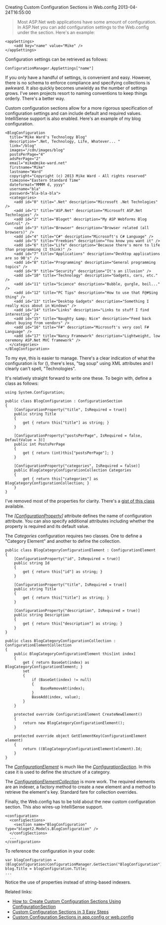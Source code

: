 Creating Custom Configuration Sections in Web.config
2013-04-24T16:55:00
> Most ASP.Net web applications have some amount of configuration. In ASP.Net you can add configuration settings to the Web.config under the _<appSettings>_ section. Here's an example:
    
    <appSettings>  
        <add key="name" value="Mike" />  
    </appSettings>

  


Configuration settings can be retrieved as follows:
    
    ConfigurationManager.AppSettings["name"]

  


If you only have a handful of settings, _<appSettings>_ is convenient and easy. However, there is no schema to enforce compliance and specifying collections is awkward. It also quickly becomes unwieldy as the number of settings grows. I've seen projects resort to naming conventions to keep things orderly. There's a better way.

Custom configuration sections allow for a more rigorous specification of configuration settings and can include default and required values. IntelliSense support is also enabled. Here's an example of my blog configuration.
    
    <BlogConfiguration   
      title="Mike Ward's Technology Blog"   
      description=".Net, Technology, Life, Whatever... "   
      link="/blog"   
      images="/cdn/images/blog"   
      postsPerPage="4"   
      adsPerPage="2"   
      email="mike@mike-ward.net"   
      firstname="Mike"   
      lastname="Ward"   
      copyright="Copyright (c) 2013 Mike Ward - All rights reserved"   
      timezone="Eastern Standard Time"   
      dateformat="MMMM d, yyyy"   
      username="bla"   
      password="bla-bla-bla">  
      <categories>  
        <add id="0" title=".Net" description="Microsoft .Net Technlogies" />  
        <add id="1" title="ASP.Net" description="Microsoft ASP.Net Technlogies" />  
        <add id="2" title="Bloget" description="My ASP Webforms Blog Control" />  
        <add id="3" title="Browser" description="Browser related (all browsers)" />  
        <add id="4" title="C#" description="Microsoft's C# Language" />  
        <add id="5" title="Freebies" description="You know you want it" />  
        <add id="6" title="Life" description="Because there's more to life than programming (I think)" />  
        <add id="7" title="Applications" description="Desktop applications are so 90's" />  
        <add id="8" title="Programming" description="General programming topics" />  
        <add id="9" title="Security" description="It's an illusion" />  
        <add id="10" title="Technology" description="Gadgets, cars, etc." />  
        <add id="11" title="Science" description="Bubble, gurgle, boil..." />  
        <add id="12" title="PC Tips" description="How to use that F@#$ing thing" />  
        <add id="13" title="Desktop Gadgets" description="Something I really miss about in Windows" />  
        <add id="14" title="Links" description="Links to stuff I find interesting" />  
        <add id="15" title="Naughty &amp; Nice" description="Feed back about buying from vendors" />  
        <add id="16" title="F#" description="Microsoft's very cool F# Language" />  
        <add id="17" title="Nancy Framework" description="Lightweight, low ceremony ASP.Net MVC framework" />  
      </categories>  
    </BlogConfiguration>

To my eye, this is easier to manage. There's a clear indication of what the configuration is for (_<BlogConfiguration>_), there's less, "tag soup" using XML attributes and I clearly can't spell, "Technologies".

It's relatively straight forward to write one these. To begin with, define a class as follows:
    
    using System.Configuration;  
       
    public class BlogConfiguration : ConfigurationSection  
    {  
        [ConfigurationProperty("title", IsRequired = true)]  
        public string Title  
        {  
            get { return this["title"] as string; }  
        }  
       
        [ConfigurationProperty("postsPerPage", IsRequired = false, DefaultValue = 3)]  
        public int PostsPerPage  
        {  
            get { return (int)this["postsPerPage"]; }  
        }  
       
        [ConfigurationProperty("categories", IsRequired = false)]  
        public BlogCategoryConfigurationCollection Categories  
        {  
            get { return this["categories"] as BlogCategoryConfigurationCollection; }  
        }  
    }

  


I've removed most of the properties for clarity. There's a [gist of this class](https://gist.github.com/blueonion/5453384) available.

The _[[ConfigurationProperty](http://msdn.microsoft.com/en-us/library/system.configuration.configurationproperty.aspx)]_ attribute defines the name of configuration attribute. You can also specify additional attributes including whether the property is required and its default value.

The _Categories_ configuration requires two classes. One to define a "Category Element" and another to define the collection.
    
    public class BlogCategoryConfigurationElement : ConfigurationElement  
    {  
        [ConfigurationProperty("id", IsRequired = true)]  
        public string Id  
        {  
            get { return this["id"] as string; }  
        }  
       
        [ConfigurationProperty("title", IsRequired = true)]  
        public string Title  
        {  
            get { return this["title"] as string; }  
        }  
       
        [ConfigurationProperty("description", IsRequired = true)]  
        public string Description  
        {  
            get { return this["description"] as string; }  
        }  
    }  
       
    public class BlogCategoryConfigurationCollection : ConfigurationElementCollection  
    {  
        public BlogCategoryConfigurationElement this[int index]  
        {  
            get { return BaseGet(index) as BlogCategoryConfigurationElement; }  
            set  
            {  
                if (BaseGet(index) != null)  
                {  
                    BaseRemoveAt(index);  
                }  
                BaseAdd(index, value);  
            }  
        }  
       
        protected override ConfigurationElement CreateNewElement()  
        {  
            return new BlogCategoryConfigurationElement();  
        }  
        
        protected override object GetElementKey(ConfigurationElement element)  
        {  
            return ((BlogCategoryConfigurationElement)element).Id;  
        }  
    }

  


The _[ConfigurationElement](http://msdn.microsoft.com/en-us/library/system.configuration.configurationelement.aspx)_ is much like the _[ConfigurationSection](http://msdn.microsoft.com/en-us/library/system.configuration.configurationsection.aspx)_. In this case it is used to define the structure of a category. 

The _[ConfigurationElementCollection](http://msdn.microsoft.com/en-us/library/system.configuration.configurationelementcollection.aspx)_ is more work. The required elements are an indexer, a factory method to create a new element and a method to retrieve the element's key. Standard fare for collection overrides.

Finally, the Web.config has to be told about the new custom configuration section. This also wires-up IntelliSense support.
    
    <configuration>  
      <configSections>  
        <section name="BlogConfiguration" type="bloget2.Models.BlogConfiguration" />  
      </configSections>  
      ...  
    </configuration>

  


To reference the configuration in your code:
    
    var blogConfiguration = (BlogConfiguration)ConfigurationManager.GetSection("BlogConfiguration");  
    blog.Title = blogConfiguration.Title;  
    ...

  


Notice the use of properties instead of string-based indexers.

Related links:

  * [How to: Create Custom Configuration Sections Using ConfigurationSection](http://msdn.microsoft.com/en-us/library/2tw134k3(v=vs.100).aspx)
  * [Custom Configuration Sections in 3 Easy Steps](http://haacked.com/archive/2007/03/11/custom-configuration-sections-in-3-easy-steps.aspx)
  * [Custom Configuration Sections in app.config or web.config](http://weblogs.asp.net/brijmohan/archive/2011/04/22/custom-configuration-sections-in-app-config-or-web-config.aspx)
